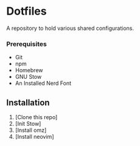 # Dotfiles

A repository to hold various shared configurations.

### Prerequisites
- Git
- npm
- Homebrew
- GNU Stow
- An Installed Nerd Font

## Installation
1. [Clone this repo]
1. [Init Stow]
1. [Install omz]
1. [Install neovim]
